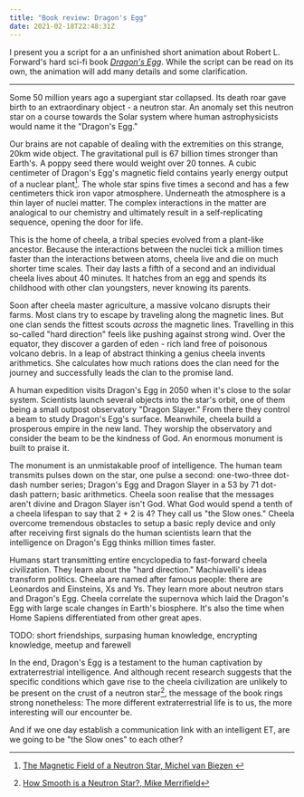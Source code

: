 ```yaml
---
title: "Book review: Dragon's Egg"
date: 2021-02-18T22:48:31Z
---
```


I present you a script for a an unfinished short animation about Robert L.
Forward's hard sci-fi book [_Dragon's Egg_][wiki-dragons-egg]. While the script
can be read on its own, the animation will add many details and some
clarification.

---

Some 50 million years ago a supergiant star collapsed. Its death roar gave
birth to an extraordinary object - a neutron star. An anomaly set this neutron
star on a course towards the Solar system where human astrophysicists would
name it the "Dragon's Egg."

Our brains are not capable of dealing with the extremities on this strange,
20km wide object. The gravitational pull is 67 billion times stronger than
Earth's. A poppy seed there would weight over 20 tonnes. A cubic centimeter of
Dragon's Egg's magnetic field contains yearly energy output of a nuclear
plant[^1]. The whole star spins five times a second and has a few centimeters
thick iron vapor atmosphere. Underneath the atmosphere is a thin layer of
nuclei matter. The complex interactions in the matter are analogical to our
chemistry and ultimately result in a self-replicating sequence, opening the
door for life.

This is the home of cheela, a tribal species evolved from a plant-like
ancestor. Because the interactions between the nuclei tick a million times
faster than the interactions between atoms, cheela live and die on much shorter
time scales. Their day lasts a fifth of a second and an individual cheela lives
about 40 minutes. It hatches from an egg and spends its childhood with other
clan youngsters, never knowing its parents.

Soon after cheela master agriculture, a massive volcano disrupts their farms.
Most clans try to escape by traveling along the magnetic lines. But one clan
sends the fittest scouts _across_ the magnetic lines. Travelling in this
so-called "hard direction" feels like pushing against strong wind. Over the
equator, they discover a garden of eden - rich land free of poisonous volcano
debris. In a leap of abstract thinking a genius cheela invents arithmetics. She
calculates how much rations does the clan need for the journey and successfully
leads the clan to the promise land.

A human expedition visits Dragon's Egg in 2050 when it's close to the solar
system. Scientists launch several objects into the star's orbit, one of them
being a small outpost observatory "Dragon Slayer." From there they control a
beam to study Dragon's Egg's surface. Meanwhile, cheela build a prosperous
empire in the new land. They worship the observatory and consider the beam to
be the kindness of God. An enormous monument is built to praise it.

The monument is an unmistakable proof of intelligence. The human team transmits
pulses down on the star, one pulse a second: one-two-three dot-dash number
series; Dragon's Egg and Dragon Slayer in a 53 by 71 dot-dash pattern; basic
arithmetics. Cheela soon realise that the messages aren't divine and Dragon
Slayer isn't God. What God would spend a tenth of a cheela lifespan to say that
2 + 2 is 4? They call us "the Slow ones." Cheela overcome tremendous obstacles
to setup a basic reply device and only after receiving first signals do the
human scientists learn that the intelligence on Dragon's Egg thinks million
times faster.

Humans start transmitting entire encyclopedia to fast-forward cheela
civilization. They learn about the "hard direction." Machiavelli's ideas
transform politics. Cheela are named after famous people: there are Leonardos
and Einsteins, Xs and Ys. They learn more about neutron stars and Dragon's Egg.
Cheela correlate the supernova which laid the Dragon's Egg with large scale
changes in Earth's biosphere. It's also the time when Home Sapiens
differentiated from other great apes.

TODO: short friendships, surpasing human knowledge, encrypting knowledge,
meetup and farewell

In the end, Dragon's Egg is a testament to the human captivation by
extraterrestrial intelligence. And although recent research suggests that the
specific conditions which gave rise to the cheela civilization are unlikely to
be present on the crust of a neutron star[^2], the message of the book rings
strong nonetheless: The more different extraterrestrial life is to us, the more
interesting will our encounter be.

And if we one day establish a communication link with an intelligent ET, are we
going to be "the Slow ones" to each other?

[^1]: [The Magnetic Field of a Neutron Star,  Michel van Biezen
  ](https://youtube.com/watch?v=AiBJyFY2TQ0)

[^2]: [How Smooth is a Neutron
  Star?,  Mike Merrifield](https://youtube.com/watch?v=YfLvuH41sg8)

<!-- References -->
[wiki-dragons-egg]: https://en.wikipedia.org/wiki/Dragon%27s_Egg
[light-bend]: https://astrobites.org/2018/11/19/what-does-a-neutron-star-actually-look-like/
